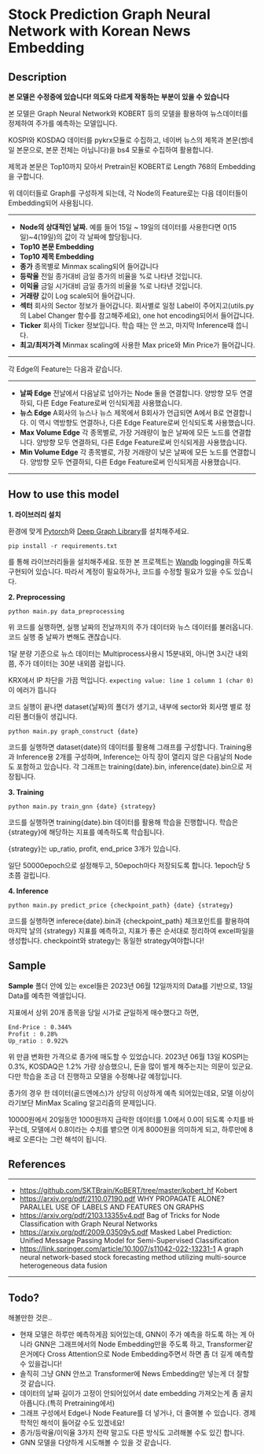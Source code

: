 # Stock Prediction Graph Neural Network with Korean News Embedding

## Description

**본 모델은 수정중에 있습니다! 의도와 다르게 작동하는 부분이 있을 수 있습니다**


본 모델은 Graph Neural Network와 KOBERT 등의 모델을 활용하여 뉴스데이터를 정제하여 주가를 예측하는 모델입니다.


KOSPI와 KOSDAQ 데이터를 pykrx모듈로 수집하고, 네이버 뉴스의 제목과 본문(썸네일 본문으로, 본문 전체는 아닙니다)을 bs4 모듈로 수집하여 활용합니다.


제목과 본문은 Top10까지 모아서 Pretrain된 KOBERT로 Length 768의 Embedding을 구합니다.


위 데이터들로 Graph를 구성하게 되는데, 각 Node의 Feature로는 다음 데이터들이 Embedding되어 사용됩니다.

---


- **Node의 상대적인 날짜.** 예를 들어 15일 ~ 19일의 데이터를 사용한다면 0(15일)~4(19일)의 값이 각 날짜에 할당됩니다.
- **Top10 본문 Embedding**
- **Top10 제목 Embedding**
- **종가** 종목별로 Minmax scaling되어 들어갑니다
- **등락율** 전일 종가대비 금일 종가의 비율을 %로 나타낸 것입니다.
- **이익율** 금일 시가대비 금일 종가의 비율을 %로 나타낸 것입니다.
- **거래량** 값이 Log scale되어 들어갑니다.
- **섹터** 회사의 Sector 정보가 들어갑니다. 회사별로 일정 Label이 주어지고(utils.py의 Label Changer 함수를 참고해주세요), one hot encoding되어서 들어갑니다.
- **Ticker** 회사의 Ticker 정보입니다. 학습 때는 안 쓰고, 마지막 Inference때 씁니다.
- **최고/최저가격** Minmax scaling에 사용한 Max price와 Min Price가 들어갑니다. 

---

각 Edge의 Feature는 다음과 같습니다.

---

- **날짜 Edge** 전날에서 다음날로 넘아가는 Node 둘을 연결합니다. 양방향 모두 연결하되, 다른 Edge Feature로써 인식되게끔 사용했습니다.
- **뉴스 Edge** A회사의 뉴스나 뉴스 제목에서 B회사가 언급되면 A에서 B로 연결합니다. 이 역시 역방향도 연결하나, 다른 Edge Feature로써 인식되도록 사용했습니다.
- **Max Volume Edge** 각 종목별로, 가장 거래량이 높은 날짜에 모든 노드를 연결합니다. 양방향 모두 연결하되, 다른 Edge Feature로써 인식되게끔 사용했습니다.
- **Min Volume Edge** 각 종목별로, 가장 거래량이 낮은 날짜에 모든 노드를 연결합니다. 양방향 모두 연결하되, 다른 Edge Feature로써 인식되게끔 사용했습니다. 

---

## How to use this model

**1. 라이브러리 설치**

환경에 맞게 [Pytorch](https://pytorch.org/get-started/locally/)와 [Deep Graph Library](https://www.dgl.ai/pages/start.html)를 설치해주세요.


```
pip install -r requirements.txt
```

를 통해 라이브러리들을 설치해주세요. 또한 본 프로젝트는 [Wandb](https://wandb.ai/home) logging을 하도록 구현되어 있습니다. 따라서 계정이 필요하거나, 코드를 수정할 필요가 있을 수도 있습니다.

**2. Preprocessing**


```
python main.py data_preprocessing
```

위 코드를 실행하면, 실행 날짜의 전날까지의 주가 데이터와 뉴스 데이터를 불러옵니다. 코드 실행 중 날짜가 변해도 괜찮습니다.



1달 분량 기준으로 
뉴스 데이터는 Multiprocess사용시 15분내외, 아니면 3시간 내외쯤, 주가 데이터는 30분 내외쯤 걸립니다.


 KRX에서 IP 차단을 가끔 먹입니다. ```expecting value: line 1 column 1 (char 0)``` 이 에러가 뜹니다


코드 실행이 끝나면 dataset{날짜}의 폴더가 생기고, 내부에 sector와 회사명 별로 정리된 폴더들이 생깁니다.


```
python main.py graph_construct {date}
```


코드를 실행하면 dataset{date}의 데이터를 활용해 그래프를 구성합니다. Training용과 Inference용 2개를 구성하며, Inference는 아직 장이 열리지 않은 다음날의 Node도 포함하고 있습니다.
각 그래프는 training{date}.bin, inference{date}.bin으로 저장됩니다.


**3. Training**


```
python main.py train_gnn {date} {strategy}
```


코드를 실행하면 training{date}.bin 데이터를 활용해 학습을 진행합니다. 학습은 {strategy}에 해당하는 지표를 예측하도록 학습됩니다.


{strategy}는 up_ratio, profit, end_price 3개가 있습니다.


일단 50000epoch으로 설정해두고, 50epoch마다 저장되도록 합니다. 1epoch당 5초쯤 걸립니다. 


**4. Inference**
   
```
python main.py predict_price {checkpoint_path} {date} {strategy}
```


코드를 실행하면 inferece{date}.bin과 {checkpoint_path} 체크포인트를 활용하여 마지막 날의 {strategy} 지표를 예측하고, 지표가 좋은 순서대로 정리하여 excel파일을 생성합니다.
checkpoint와 strategy는 동일한 strategy여야합니다!


## Sample



**Sample** 폴더 안에 있는 excel들은 2023년 06월 12일까지의 Data를 기반으로, 13일 Data를 예측한 엑셀입니다.


지표에서 상위 20개 종목을 당일 시가로 균일하게 매수했다고 하면,

```
End-Price : 0.344%
Profit : 0.28%
Up_ratio : 0.922%
```

위 만큼 변화한 가격으로 종가에 매도할 수 있었습니다.
2023년 06월 13일 KOSPI는 0.3%, KOSDAQ은 1.2% 가량 상승했으니, 돈을 많이 벌게 해주는지는 의문이 있군요. 다만 학습을 조금 더 진행하고 모델을 수정해나갈 예정입니다.


종가의 경우 한 데이터(골드엔에스)가 상당히 이상하게 예측 되어있는데요, 모델 이상이라기보단 MinMax Scaling 알고리즘의 문제입니다.


10000원에서 20일동안 1000원까지 급락한 데이터를 1.0에서 0.0이 되도록 수치를 바꾸는데, 모델에서 0.8이라는 수치를 뱉으면 이게 8000원을 의미하게 되고, 하루만에 8배로 오른다는 그런 해석이 됩니다.




## References

---

- https://github.com/SKTBrain/KoBERT/tree/master/kobert_hf Kobert
- https://arxiv.org/pdf/2110.07190.pdf WHY PROPAGATE ALONE? PARALLEL USE OF LABELS AND FEATURES ON GRAPHS
- https://arxiv.org/pdf/2103.13355v4.pdf Bag of Tricks for Node Classification with Graph Neural Networks
- https://arxiv.org/pdf/2009.03509v5.pdf  Masked Label Prediction: Unified Message Passing Model for Semi-Supervised Classification
- https://link.springer.com/article/10.1007/s11042-022-13231-1 A graph neural network-based stock forecasting method utilizing multi-source heterogeneous data fusion

---

## Todo?

해볼만한 것은..

- 현재 모델은 하루만 예측하게끔 되어있는데, GNN이 주가 예측을 하도록 하는 게 아니라 GNN은 그래프에서의 Node Embedding만을 주도록 하고, Transformer같은거에다 Cross Attention으로 Node Embedding주면서 하면 좀 더 길게 예측할 수 있을겁니다!
- 솔직히 그냥 GNN 안쓰고 Transformer에 News Embedding만 넣는게 더 잘할 것 같습니다.
- 데이터의 날짜 길이가 고정이 안되어있어서 date embedding 가져오는게 좀 골치아픕니다.(특히 Pretraining에서)
- 그래프 구성에서 Edge나 Node Feature를 더 넣거나, 더 줄여볼 수 있습니다. 경제학적인 해석이 들어갈 수도 있겠네요!
- 종가/등락율/이익율 3가지 전략 말고도 다른 방식도 고려해볼 수도 있긴 합니다.
- GNN 모델을 다양하게 시도해볼 수 있을 것 같습니다.
